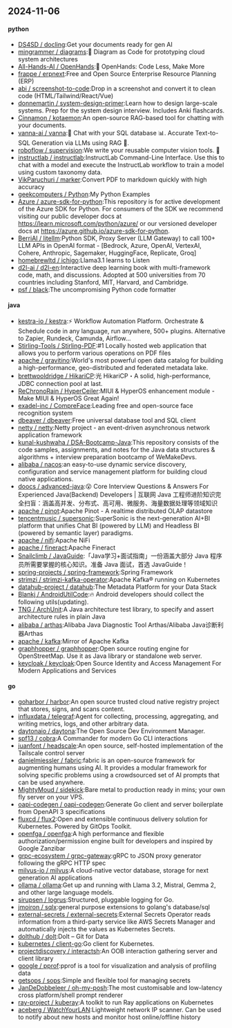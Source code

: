 ## 2024-11-06

#### python
* [DS4SD / docling](https://github.com/DS4SD/docling):Get your documents ready for gen AI
* [mingrammer / diagrams](https://github.com/mingrammer/diagrams):🎨 Diagram as Code for prototyping cloud system architectures
* [All-Hands-AI / OpenHands](https://github.com/All-Hands-AI/OpenHands):🙌 OpenHands: Code Less, Make More
* [frappe / erpnext](https://github.com/frappe/erpnext):Free and Open Source Enterprise Resource Planning (ERP)
* [abi / screenshot-to-code](https://github.com/abi/screenshot-to-code):Drop in a screenshot and convert it to clean code (HTML/Tailwind/React/Vue)
* [donnemartin / system-design-primer](https://github.com/donnemartin/system-design-primer):Learn how to design large-scale systems. Prep for the system design interview. Includes Anki flashcards.
* [Cinnamon / kotaemon](https://github.com/Cinnamon/kotaemon):An open-source RAG-based tool for chatting with your documents.
* [vanna-ai / vanna](https://github.com/vanna-ai/vanna):🤖 Chat with your SQL database 📊. Accurate Text-to-SQL Generation via LLMs using RAG 🔄.
* [roboflow / supervision](https://github.com/roboflow/supervision):We write your reusable computer vision tools. 💜
* [instructlab / instructlab](https://github.com/instructlab/instructlab):InstructLab Command-Line Interface. Use this to chat with a model and execute the InstructLab workflow to train a model using custom taxonomy data.
* [VikParuchuri / marker](https://github.com/VikParuchuri/marker):Convert PDF to markdown quickly with high accuracy
* [geekcomputers / Python](https://github.com/geekcomputers/Python):My Python Examples
* [Azure / azure-sdk-for-python](https://github.com/Azure/azure-sdk-for-python):This repository is for active development of the Azure SDK for Python. For consumers of the SDK we recommend visiting our public developer docs at https://learn.microsoft.com/python/azure/ or our versioned developer docs at https://azure.github.io/azure-sdk-for-python.
* [BerriAI / litellm](https://github.com/BerriAI/litellm):Python SDK, Proxy Server (LLM Gateway) to call 100+ LLM APIs in OpenAI format - [Bedrock, Azure, OpenAI, VertexAI, Cohere, Anthropic, Sagemaker, HuggingFace, Replicate, Groq]
* [homebrewltd / ichigo](https://github.com/homebrewltd/ichigo):Llama3.1 learns to Listen
* [d2l-ai / d2l-en](https://github.com/d2l-ai/d2l-en):Interactive deep learning book with multi-framework code, math, and discussions. Adopted at 500 universities from 70 countries including Stanford, MIT, Harvard, and Cambridge.
* [psf / black](https://github.com/psf/black):The uncompromising Python code formatter

#### java
* [kestra-io / kestra](https://github.com/kestra-io/kestra):⚡ Workflow Automation Platform. Orchestrate & Schedule code in any language, run anywhere, 500+ plugins. Alternative to Zapier, Rundeck, Camunda, Airflow...
* [Stirling-Tools / Stirling-PDF](https://github.com/Stirling-Tools/Stirling-PDF):#1 Locally hosted web application that allows you to perform various operations on PDF files
* [apache / gravitino](https://github.com/apache/gravitino):World's most powerful open data catalog for building a high-performance, geo-distributed and federated metadata lake.
* [brettwooldridge / HikariCP](https://github.com/brettwooldridge/HikariCP):光 HikariCP・A solid, high-performance, JDBC connection pool at last.
* [ReChronoRain / HyperCeiler](https://github.com/ReChronoRain/HyperCeiler):MIUI & HyperOS enhancement module - Make MIUI & HyperOS Great Again!
* [exadel-inc / CompreFace](https://github.com/exadel-inc/CompreFace):Leading free and open-source face recognition system
* [dbeaver / dbeaver](https://github.com/dbeaver/dbeaver):Free universal database tool and SQL client
* [netty / netty](https://github.com/netty/netty):Netty project - an event-driven asynchronous network application framework
* [kunal-kushwaha / DSA-Bootcamp-Java](https://github.com/kunal-kushwaha/DSA-Bootcamp-Java):This repository consists of the code samples, assignments, and notes for the Java data structures & algorithms + interview preparation bootcamp of WeMakeDevs.
* [alibaba / nacos](https://github.com/alibaba/nacos):an easy-to-use dynamic service discovery, configuration and service management platform for building cloud native applications.
* [doocs / advanced-java](https://github.com/doocs/advanced-java):😮 Core Interview Questions & Answers For Experienced Java(Backend) Developers | 互联网 Java 工程师进阶知识完全扫盲：涵盖高并发、分布式、高可用、微服务、海量数据处理等领域知识
* [apache / pinot](https://github.com/apache/pinot):Apache Pinot - A realtime distributed OLAP datastore
* [tencentmusic / supersonic](https://github.com/tencentmusic/supersonic):SuperSonic is the next-generation AI+BI platform that unifies Chat BI (powered by LLM) and Headless BI (powered by semantic layer) paradigms.
* [apache / nifi](https://github.com/apache/nifi):Apache NiFi
* [apache / fineract](https://github.com/apache/fineract):Apache Fineract
* [Snailclimb / JavaGuide](https://github.com/Snailclimb/JavaGuide):「Java学习+面试指南」一份涵盖大部分 Java 程序员所需要掌握的核心知识。准备 Java 面试，首选 JavaGuide！
* [spring-projects / spring-framework](https://github.com/spring-projects/spring-framework):Spring Framework
* [strimzi / strimzi-kafka-operator](https://github.com/strimzi/strimzi-kafka-operator):Apache Kafka® running on Kubernetes
* [datahub-project / datahub](https://github.com/datahub-project/datahub):The Metadata Platform for your Data Stack
* [Blankj / AndroidUtilCode](https://github.com/Blankj/AndroidUtilCode):🔥 Android developers should collect the following utils(updating).
* [TNG / ArchUnit](https://github.com/TNG/ArchUnit):A Java architecture test library, to specify and assert architecture rules in plain Java
* [alibaba / arthas](https://github.com/alibaba/arthas):Alibaba Java Diagnostic Tool Arthas/Alibaba Java诊断利器Arthas
* [apache / kafka](https://github.com/apache/kafka):Mirror of Apache Kafka
* [graphhopper / graphhopper](https://github.com/graphhopper/graphhopper):Open source routing engine for OpenStreetMap. Use it as Java library or standalone web server.
* [keycloak / keycloak](https://github.com/keycloak/keycloak):Open Source Identity and Access Management For Modern Applications and Services

#### go
* [goharbor / harbor](https://github.com/goharbor/harbor):An open source trusted cloud native registry project that stores, signs, and scans content.
* [influxdata / telegraf](https://github.com/influxdata/telegraf):Agent for collecting, processing, aggregating, and writing metrics, logs, and other arbitrary data.
* [daytonaio / daytona](https://github.com/daytonaio/daytona):The Open Source Dev Environment Manager.
* [spf13 / cobra](https://github.com/spf13/cobra):A Commander for modern Go CLI interactions
* [juanfont / headscale](https://github.com/juanfont/headscale):An open source, self-hosted implementation of the Tailscale control server
* [danielmiessler / fabric](https://github.com/danielmiessler/fabric):fabric is an open-source framework for augmenting humans using AI. It provides a modular framework for solving specific problems using a crowdsourced set of AI prompts that can be used anywhere.
* [MightyMoud / sidekick](https://github.com/MightyMoud/sidekick):Bare metal to production ready in mins; your own fly server on your VPS.
* [oapi-codegen / oapi-codegen](https://github.com/oapi-codegen/oapi-codegen):Generate Go client and server boilerplate from OpenAPI 3 specifications
* [fluxcd / flux2](https://github.com/fluxcd/flux2):Open and extensible continuous delivery solution for Kubernetes. Powered by GitOps Toolkit.
* [openfga / openfga](https://github.com/openfga/openfga):A high performance and flexible authorization/permission engine built for developers and inspired by Google Zanzibar
* [grpc-ecosystem / grpc-gateway](https://github.com/grpc-ecosystem/grpc-gateway):gRPC to JSON proxy generator following the gRPC HTTP spec
* [milvus-io / milvus](https://github.com/milvus-io/milvus):A cloud-native vector database, storage for next generation AI applications
* [ollama / ollama](https://github.com/ollama/ollama):Get up and running with Llama 3.2, Mistral, Gemma 2, and other large language models.
* [sirupsen / logrus](https://github.com/sirupsen/logrus):Structured, pluggable logging for Go.
* [jmoiron / sqlx](https://github.com/jmoiron/sqlx):general purpose extensions to golang's database/sql
* [external-secrets / external-secrets](https://github.com/external-secrets/external-secrets):External Secrets Operator reads information from a third-party service like AWS Secrets Manager and automatically injects the values as Kubernetes Secrets.
* [dolthub / dolt](https://github.com/dolthub/dolt):Dolt – Git for Data
* [kubernetes / client-go](https://github.com/kubernetes/client-go):Go client for Kubernetes.
* [projectdiscovery / interactsh](https://github.com/projectdiscovery/interactsh):An OOB interaction gathering server and client library
* [google / pprof](https://github.com/google/pprof):pprof is a tool for visualization and analysis of profiling data
* [getsops / sops](https://github.com/getsops/sops):Simple and flexible tool for managing secrets
* [JanDeDobbeleer / oh-my-posh](https://github.com/JanDeDobbeleer/oh-my-posh):The most customisable and low-latency cross platform/shell prompt renderer
* [ray-project / kuberay](https://github.com/ray-project/kuberay):A toolkit to run Ray applications on Kubernetes
* [aceberg / WatchYourLAN](https://github.com/aceberg/WatchYourLAN):Lightweight network IP scanner. Can be used to notify about new hosts and monitor host online/offline history

